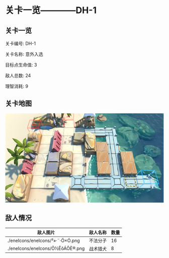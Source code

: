 # 关卡一览————DH-1


## 关卡一览

关卡编号: DH-1

关卡名称: 意外入选

目标点生命值: 3

敌人总数: 24

理智消耗: 9


## 关卡地图
![DH-1](./oprMap/DH-1.png)

## 敌人情况

| 敌人图片 | 敌人名称 | 数量  |
|---------|-----|-----|
| ./eneIcons/eneIcons/²»·¨·Ö×Ó.png| 不法分子  |   16  |
| ./eneIcons/eneIcons/Õ½ÊõÁÔÈ®.png| 战术猎犬  |   8  |

